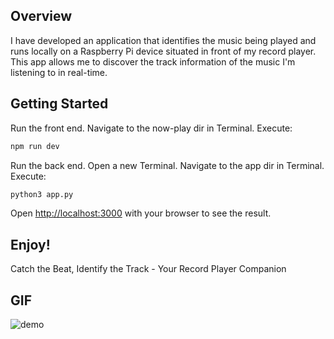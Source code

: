 ## Overview
I have developed an application that identifies the music being played and runs locally on a Raspberry Pi device situated in front of my record player. This app allows me to discover the track information of the music I'm listening to in real-time.

## Getting Started

Run the front end. Navigate to the now-play dir in Terminal.
Execute:
```bash
npm run dev
```

Run the back end. Open a new Terminal. Navigate to the app dir in Terminal.
Execute:
```bash
python3 app.py
```

Open [http://localhost:3000](http://localhost:3000) with your browser to see the result.

## Enjoy!

Catch the Beat, Identify the Track - Your Record Player Companion

## GIF

![demo](https://github.com/peyo/now-playing/assets/55764217/b390d481-0870-4266-8878-bef97e54b497)
